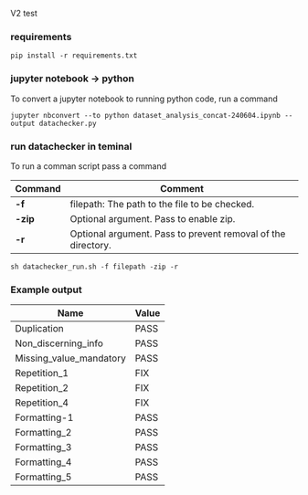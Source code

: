 V2 test

### requirements
```shell
pip install -r requirements.txt
```

### jupyter notebook -> python
To convert a jupyter notebook to running python code, run a command

```shell
jupyter nbconvert --to python dataset_analysis_concat-240604.ipynb --output datachecker.py
```

### run datachecker in teminal
To run a comman script pass a command

Command | Comment
--- | ---
**-f** | filepath: The path to the file to be checked.
**-zip** | Optional argument. Pass to enable zip.
**-r** | Optional argument. Pass to prevent removal of the directory.


```shell
sh datachecker_run.sh -f filepath -zip -r
```

### Example output

| Name                    | Value |
|-------------------------|-------|
| Duplication             | PASS  |
| Non_discerning_info     | PASS  |
| Missing_value_mandatory | PASS  |
| Repetition_1            | FIX   |
| Repetition_2            | FIX   |
| Repetition_4            | FIX   |
| Formatting-1            | PASS  |
| Formatting_2            | PASS  |
| Formatting_3            | PASS  |
| Formatting_4            | PASS  |
| Formatting_5            | PASS  |